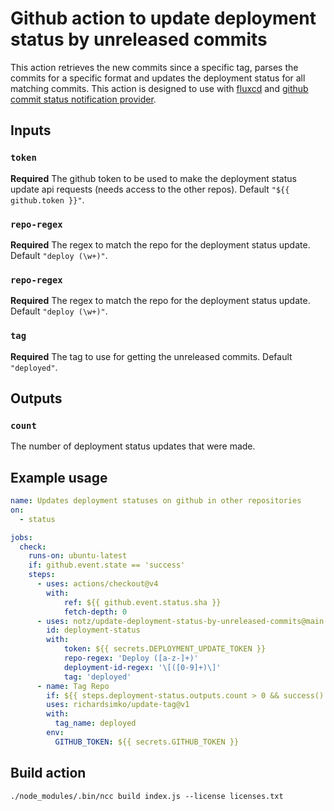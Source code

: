 # Github action to update deployment status by unreleased commits

This action retrieves the new commits since a specific tag, parses the commits for a specific format and updates the deployment status for all matching commits. This action is designed to use with [fluxcd](https://fluxcd.io) and [github commit status notification provider](https://fluxcd.io/flux/monitoring/alerts/#git-commit-status).

## Inputs

### `token`

**Required** The github token to be used to make the deployment status update api requests (needs access to the other repos). Default `"${{ github.token }}"`.

### `repo-regex`

**Required** The regex to match the repo for the deployment status update. Default `"deploy (\w+)"`.

### `repo-regex`

**Required** The regex to match the repo for the deployment status update. Default `"deploy (\w+)"`.

### `tag`

**Required** The tag to use for getting the unreleased commits. Default `"deployed"`.


## Outputs

### `count`

The number of deployment status updates that were made.

## Example usage

```yaml
name: Updates deployment statuses on github in other repositories
on:
  - status

jobs:
  check:
    runs-on: ubuntu-latest
    if: github.event.state == 'success'
    steps:
      - uses: actions/checkout@v4
        with:
            ref: ${{ github.event.status.sha }}
            fetch-depth: 0
      - uses: notz/update-deployment-status-by-unreleased-commits@main
        id: deployment-status
        with:
            token: ${{ secrets.DEPLOYMENT_UPDATE_TOKEN }}
            repo-regex: 'Deploy ([a-z-]+)'
            deployment-id-regex: '\[([0-9]+)\]'
            tag: 'deployed'
      - name: Tag Repo
        if: ${{ steps.deployment-status.outputs.count > 0 && success() }}
        uses: richardsimko/update-tag@v1
        with:
          tag_name: deployed
        env:
          GITHUB_TOKEN: ${{ secrets.GITHUB_TOKEN }}
```


## Build action

```
./node_modules/.bin/ncc build index.js --license licenses.txt
```